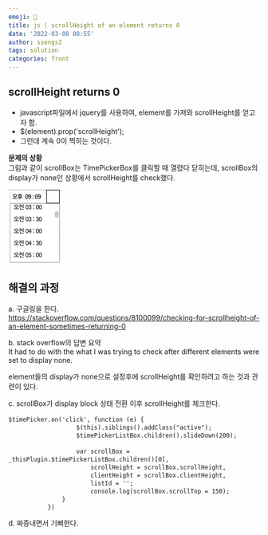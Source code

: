 ```yaml
---
emoji: 🧩
title: js | scrollHeight of an element returns 0
date: '2022-03-08 08:55'
author: ssongs2
tags: solution
categories: front
---
```


## scrollHeight returns 0   
- javascript파일에서 jquery를 사용하여, element를 가져와 scrollHeight를 얻고자 함.
- $(element).prop('scrollHeight');
- 그런데 계속 0이 찍히는 것이다.

**문제의 상황**  
그림과 같이 scrollBox는 TimePickerBox를 클릭할 때 열렸다 닫히는데, 
scrollBox의 display가 none인 상황에서 scrollHeight를 check했다.

![timepicker.png](timepicker.png)

## 해결의 과정
 a. 구글링을 한다.   
https://stackoverflow.com/questions/8100099/checking-for-scrollheight-of-an-element-sometimes-returning-0
 
 b. stack overflow의 답변 요약  
 It had to do with the what I was trying to check after different elements were set to display none.   

 element들의 display가 none으로 설정후에 scrollHeight를 확인하려고 하는 것과 관련이 있다.  

 c. scrollBox가 display block 상태 전환 이후 scrollHeight를 체크한다.  
 ```
 $timePicker.on('click', function (e) {
                    $(this).siblings().addClass("active");
                    $timePickerListBox.children().slideDown(200);

                    var scrollBox = _thisPlugin.$timePickerListBox.children()[0],
                        scrollHeight = scrollBox.scrollHeight,
                        clientHeight = scrollBox.clientHeight,
                        listId = '';
                        console.log(scrollBox.scrollTop = 150);
                }
            })
 ```
 d. 짜증내면서 기뻐한다.  

 

